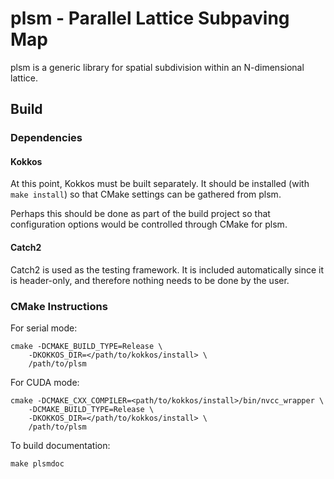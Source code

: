 # plsm - Parallel Lattice Subpaving Map
plsm is a generic library for spatial subdivision within an N-dimensional
lattice.

## Build

### Dependencies

#### Kokkos
At this point, Kokkos must be built separately. It should be installed (with
`make install`) so that CMake settings can be gathered from plsm.

Perhaps this should be done as part of the build project so that configuration
options would be controlled through CMake for plsm.

#### Catch2
Catch2 is used as the testing framework. It is included automatically since it
is header-only, and therefore nothing needs to be done by the user.

### CMake Instructions
For serial mode:
```
cmake -DCMAKE_BUILD_TYPE=Release \
    -DKOKKOS_DIR=</path/to/kokkos/install> \
    /path/to/plsm
```

For CUDA mode:
```
cmake -DCMAKE_CXX_COMPILER=<path/to/kokkos/install>/bin/nvcc_wrapper \
    -DCMAKE_BUILD_TYPE=Release \
    -DKOKKOS_DIR=</path/to/kokkos/install> \
    /path/to/plsm
```

To build documentation:
```
make plsmdoc
```
